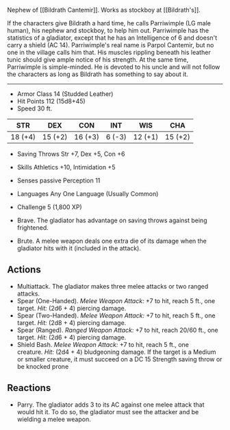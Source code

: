 Nephew of [[Bildrath Cantemir]]. Works as stockboy at [[Bildrath's]].

If the characters give Bildrath a hard time, he calls Parriwimple (LG male human), his nephew and stockboy, to help him out. Parriwimple has the statistics of a gladiator, except that he has an Intelligence of 6 and doesn't carry a shield (AC 14). Parriwimple's real name is Parpol Cantemir, but no one in the village calls him that. His muscles rippling beneath his leather tunic should give ample notice of his strength. At the same time, Parriwimple is simple-minded. He is devoted to his uncle and will not follow the characters as long as Bildrath has something to say about it.

---

- Armor Class 14 (Studded Leather)
- Hit Points 112 (15d8+45)
- Speed 30 ft.

| STR     | DEX     | CON     | INT    | WIS     | CHA     |
| ------- | ------- | ------- | ------ | ------- | ------- |
| 18 (+4) | 15 (+2) | 16 (+3) | 6 (-3) | 12 (+1) | 15 (+2) |
- Saving Throws Str +7, Dex +5, Con +6
- Skills Athletics +10, Intimidation +5
- Senses passive Perception 11
- Languages Any One Language (Usually Common)
- Challenge 5 (1,800 XP)

- Brave. The gladiator has advantage on saving throws against being frightened.
- Brute. A melee weapon deals one extra die of its damage when the gladiator hits with it (included in the attack).

## Actions
- Multiattack. The gladiator makes three melee attacks or two ranged attacks.
- Spear (One-Handed). _Melee Weapon Attack:_ +7 to hit, reach 5 ft., one target. _Hit:_ (2d6 + 4) piercing damage.
- Spear (Two-Handed). _Melee Weapon Attack:_ +7 to hit, reach 5 ft., one target. _Hit:_ (2d8 + 4) piercing damage.
- Spear (Ranged). _Ranged Weapon Attack:_ +7 to hit, reach 20/60 ft., one target. _Hit:_ (2d6 + 4) piercing damage.
- Shield Bash. _Melee Weapon Attack:_ +7 to hit, reach 5 ft., one creature. _Hit:_ (2d4 + 4) bludgeoning damage. If the target is a Medium or smaller creature, it must succeed on a DC 15 Strength saving throw or be knocked prone

## Reactions
- Parry. The gladiator adds 3 to its AC against one melee attack that would hit it. To do so, the gladiator must see the attacker and be wielding a melee weapon.